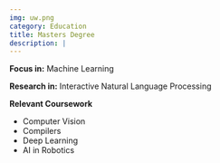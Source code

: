 ```yaml
---
img: uw.png
category: Education
title: Masters Degree
description: |
---
```


**Focus in:** Machine Learning

**Research in:** Interactive Natural Language Processing

**Relevant Coursework**

* Computer Vision
* Compilers
* Deep Learning
* AI in Robotics